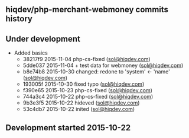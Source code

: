 hiqdev/php-merchant-webmoney commits history
--------------------------------------------

## Under development

- Added basics
    - 38217f9 2015-11-04 php-cs-fixed (sol@hiqdev.com)
    - 5dde037 2015-11-04 + test data for webmoney (sol@hiqdev.com)
    - b8e74b8 2015-10-30 changed: redone to 'system' <- 'name' (sol@hiqdev.com)
    - 193005f 2015-10-30 fixed typo (sol@hiqdev.com)
    - f390e65 2015-10-23 php-cs-fixed (sol@hiqdev.com)
    - 744a3c4 2015-10-22 php-cs-fixed (sol@hiqdev.com)
    - 9b3e3f5 2015-10-22 hideved (sol@hiqdev.com)
    - 53c4db7 2015-10-22 inited (sol@hiqdev.com)

## Development started 2015-10-22

